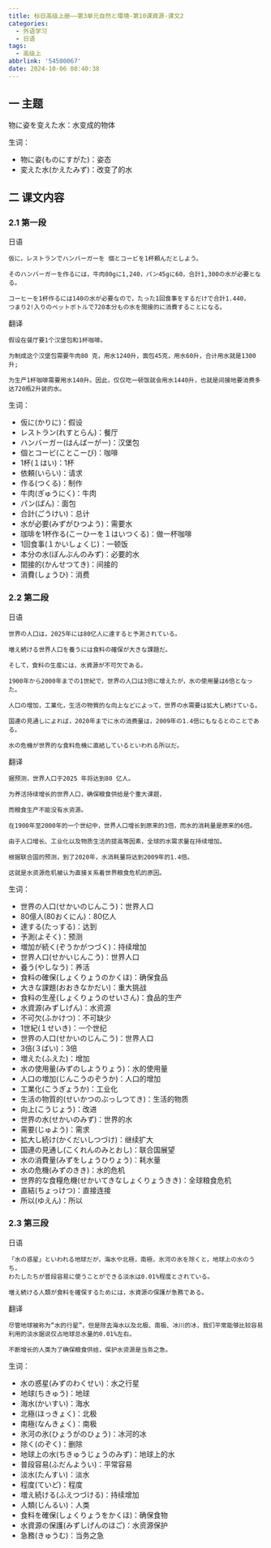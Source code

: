 ```yaml
---
title: 标日高级上册——第3单元自然と環境-第10课資源-课文2
categories:
  - 外语学习
  - 日语
tags:
  - 高级上
abbrlink: '54500067'
date: 2024-10-06 08:40:38
---
```

## 一 主题

物に姿を变えた水：水变成的物体

<!--more-->

生词：

* 物に姿(ものにすがた)：姿态
* 変えた水(かえたみず)：改变了的水

## 二  课文内容

### 2.1 第一段

日语

```
仮に，レストランでハンバーガーを 個とコービを1杯頼んだとしよう。

そのハンバーガーを作るには，牛肉80gに1,240，パン45gに60，合計1,300の水が必要となる。

コーヒーを1杯作るには140の水が必要なので，たった1回食事をするだけで合計1.440，
つまり2!入りのペットボトルで720本分もの水を間接的に消費することになる。
```

翻译

```
假设在餐厅要1个汉堡包和1杯咖啡。

为制成这个汉堡包需要牛肉80 克，用水1240升，面包45克，用水60升，合计用水就是1300升;

为生产1杯咖啡需要用水140升。因此，仅仅吃一顿饭就会用水1440升，也就是间接地要消费多达720瓶2升装的水。
```

生词：

* 仮に(かりに)：假设
* レストラン(れすとらん)：餐厅
* ハンバーガー(はんばーがー)：汉堡包
* 個とコービ(ことこーび)：咖啡
* 1杯(１はい)：1杯
* 依頼(いらい)：请求
* 作る(つくる)：制作
* 牛肉(ぎゅうにく)：牛肉
* パン(ぱん)：面包
* 合計(ごうけい)：总计
* 水が必要(みずがひつよう)：需要水
* 珈琲を1杯作る(こーひーを１はいつくる)：做一杯咖啡
* 1回食事(１かいしょくじ)：一顿饭
* 本分の水(ぼんぶんのみず)：必要的水
* 間接的(かんせつてき)：间接的
* 消費(しょうひ)：消费

### 2.2 第二段

日语

```
世界の人口は，2025年には80亿人に達すると予測されている。

増え続ける世界人口を養うには食料の確保が大きな課題だ。

そして，食料の生産には，水資源が不可欠である。

1900年から2000年までの1世紀で，世界の人口は3倍に增えたが，水の使用量は6倍となった。

人口の增加，工業化，生活の物質的な向上などによって，世界の水需要は拡大し続けている。

国連の見通しによれば，2020年までに水の消费量は，2009年の1.4倍にもなるとのことである。

水の危機が世界的な食料危機に直結しているといわれる所以だ。
```

翻译

```
据预测，世界人口于2025 年将达到80 亿人。

为养活持续增长的世界人口，确保粮食供给是个重大课题，

而粮食生产不能没有水资源。

在1900年至2000年的一个世纪中，世界人口增长到原来的3倍，而水的消耗量是原来的6倍。

由于人口增长、工业化以及物质生活的提高等因素，全球的水需求量在持续增加。

根据联合国的预测，到了2020年，水消耗量将达到2009年的1.4倍。

这就是水资源危机被认为直接关系着世界粮食危机的原因。
```

生词：

* 世界の人口(せかいのじんこう)：世界人口
* 80億人(80おくにん)：80亿人
* 達する(たっする)：达到
* 予測(よそく)：预测
* 増加が続く(ぞうかがつづく)：持续增加
* 世界人口(せかいじんこう)：世界人口
* 養う(やしなう)：养活
* 食料の確保(しょくりょうのかくほ)：确保食品
* 大きな課題(おおきなかだい)：重大挑战
* 食料の生産(しょくりょうのせいさん)：食品的生产
* 水資源(みずしげん)：水资源
* 不可欠(ふかけつ)：不可缺少
* 1世紀(１せいき)：一个世纪
* 世界の人口(せかいのじんこう)：世界人口
* 3倍(３ばい)：3倍
* 増えた(ふえた)：增加
* 水の使用量(みずのしようりょう)：水的使用量
* 人口の増加(じんこうのぞうか)：人口的增加
* 工業化(こうぎょうか)：工业化
* 生活の物質的(せいかつのぶっしつてき)：生活的物质
* 向上(こうじょう)：改进
* 世界の水(せかいのみず)：世界的水
* 需要(じゅよう)：需求
* 拡大し続け(かくだいしつづけ)：继续扩大
* 国連の見通し(こくれんのみとおし)：联合国展望
* 水の消費量(みずをしょうひりょう)：耗水量
* 水の危機(みずのきき)：水的危机
* 世界的な食糧危機(せかいてきなしょくりょうきき)：全球粮食危机
* 直結(ちょっけつ)：直接连接
* 所以(ゆえん)：所以

### 2.3 第三段

日语

```
「水の惑星」といわれる地球だが，海水や北極，南極，氷河の氷を除くと，地球上の水のうち，
わたしたちが普段容易に使うことができる淡水は0.01%程度とされている。

増え続ける人類が食料を確保するためには，水資源の保護が急務である。
```

翻译

```
尽管地球被称为“水的行星”，但是除去海水以及北极、南极、冰川的冰，我们平常能够比较容易利用的淡水据说仅占地球总水量的0.01%左右。

不断增长的人类为了确保粮食供给，保护水资源是当务之急。
```

生词：

* 水の惑星(みずのわくせい)：水之行星
* 地球(ちきゅう)：地球
* 海水(かいすい)：海水
* 北極(ほっきょく)：北极
* 南極(なんきょく)：南极
* 氷河の氷(ひょうがのひょう)：冰河的冰
* 除く(のぞく)：删除
* 地球上の水(ちきゅうじょうのみず)：地球上的水
* 普段容易(ふだんようい)：平常容易
* 淡水(たんすい)：淡水
* 程度(ていど)：程度
* 増え続ける(ふえつづける)：持续增加
* 人類(じんるい)：人类
* 食料を確保(しょくりょうをかくほ)：确保食物
* 水資源の保護(みずしげんのほご)：水资源保护
* 急務(きゅうむ)：当务之急